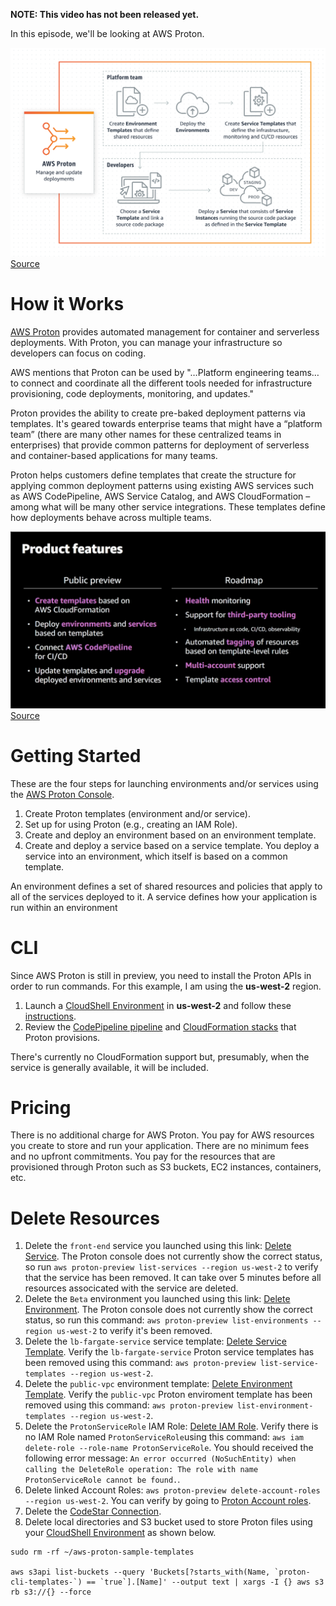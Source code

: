 **NOTE: This video has not been released yet.**

In this episode, we'll be looking at AWS Proton.

![How it Works](https://github.com/PaulDuvall/aws-5-mins/blob/main/_img/proton-how-it-works.png) [Source](https://aws.amazon.com/proton/)

# How it Works
[AWS Proton](https://aws.amazon.com/proton/) provides automated management for container and serverless deployments. With Proton, you can manage your infrastructure so developers can focus on coding.

AWS mentions that Proton can be used by "…Platform engineering teams…to connect and coordinate all the different tools needed for infrastructure provisioning, code deployments, monitoring, and updates."

Proton provides the ability to create pre-baked deployment patterns via templates. It's geared towards enterprise teams that might have a “platform team” (there are many other names for these centralized teams in enterprises) that provide common patterns for deployment of serverless and container-based applications for many teams. 

Proton helps customers define templates that create the structure for applying common deployment patterns using existing AWS services such as AWS CodePipeline, AWS Service Catalog, and AWS CloudFormation – among what will be many other service integrations. These templates define how deployments behave across multiple teams. 

![Proton Features](https://github.com/PaulDuvall/aws-5-mins/blob/main/_img/proton-features.png) [Source](https://virtual.awsevents.com/media/1_4y7w5alh)

# Getting Started
These are the four steps for launching environments and/or services using the [AWS Proton Console](https://console.aws.amazon.com/proton/).

1. Create Proton templates (environment and/or service).
1. Set up for using Proton (e.g., creating an IAM Role).
1. Create and deploy an environment based on an environment template.
1. Create and deploy a service based on a service template. You deploy a service into an environment, which itself is based on a common template. 

An environment defines a set of shared resources and policies that apply to all of the services deployed to it. A service defines how your application is run within an environment

# CLI
Since AWS Proton is still in preview, you need to install the Proton APIs in order to run commands. For this example, I am using the **us-west-2** region. 

1. Launch a [CloudShell Environment](https://us-west-2.console.aws.amazon.com/cloudshell/home?region=us-west-2) in **us-west-2** and follow these [instructions](https://github.com/PaulDuvall/aws-lab/tree/main/proton).
1. Review the [CodePipeline pipeline](https://us-west-2.console.aws.amazon.com/codesuite/codepipeline/pipelines?region=us-west-2) and [CloudFormation stacks](https://us-west-2.console.aws.amazon.com/cloudformation/home?region=us-west-2#/stacks?filteringText=proton&filteringStatus=active&viewNested=true&hideStacks=false&stackId=) that Proton provisions. 

There's currently no CloudFormation support but, presumably, when the service is generally available, it will be included.

# Pricing
There is no additional charge for AWS Proton. You pay for AWS resources you create to store and run your application. There are no minimum fees and no upfront commitments. You pay for the resources that are provisioned through Proton such as S3 buckets, EC2 instances, containers, etc. 

# Delete Resources

1. Delete the `front-end` service you launched using this link: [Delete Service](https://us-west-2.console.aws.amazon.com/proton/home?region=us-west-2#/services/detail/front-end). The Proton console does not currently show the correct status, so run `aws proton-preview list-services --region us-west-2` to verify that the service has been removed. It can take over 5 minutes before all resources associcated with the service are deleted.  
1. Delete the `Beta` environment you launched using this link: [Delete Environment](https://us-west-2.console.aws.amazon.com/proton/home?region=us-west-2#/environments/detail/Beta). The Proton console does not currently show the correct status, so run this command: `aws proton-preview list-environments --region us-west-2` to verify it's been removed. 
1. Delete the `lb-fargate-service` service template: [Delete Service Template](https://us-west-2.console.aws.amazon.com/proton/home?region=us-west-2#/templates/services/detail/lb-fargate-service). Verify the `lb-fargate-service` Proton service templates has been removed using this command: `aws proton-preview list-service-templates --region us-west-2`.
1. Delete the `public-vpc` environment template: [Delete Environment Template](https://us-west-2.console.aws.amazon.com/proton/home?region=us-west-2#/templates/environments/detail/public-vpc). Verify the `public-vpc` Proton enviroment template has been removed using this command: `aws proton-preview list-environment-templates --region us-west-2`.
1. Delete the `ProtonServiceRole` IAM Role: [Delete IAM Role](https://console.aws.amazon.com/iam/home?region=us-east-1#/roles/ProtonServiceRole). Verify there is no IAM Role named `ProtonServiceRole`using this command: `aws iam delete-role --role-name ProtonServiceRole`. You should received the following error message: `An error occurred (NoSuchEntity) when calling the DeleteRole operation: The role with name ProtonServiceRole cannot be found.`.
1. Delete linked Account Roles: `aws proton-preview delete-account-roles --region us-west-2`. You can verify by going to [Proton Account roles](https://us-west-2.console.aws.amazon.com/proton/home?region=us-west-2#/settings/roles).
1. Delete the [CodeStar Connection](https://us-west-2.console.aws.amazon.com/codesuite/settings/connections?region=us-west-2). 
1. Delete local directories and S3 bucket used to store Proton files using your [CloudShell Environment](https://us-west-2.console.aws.amazon.com/cloudshell/home?region=us-west-2) as shown below. 
```
sudo rm -rf ~/aws-proton-sample-templates

aws s3api list-buckets --query 'Buckets[?starts_with(Name, `proton-cli-templates-`) == `true`].[Name]' --output text | xargs -I {} aws s3 rb s3://{} --force
```